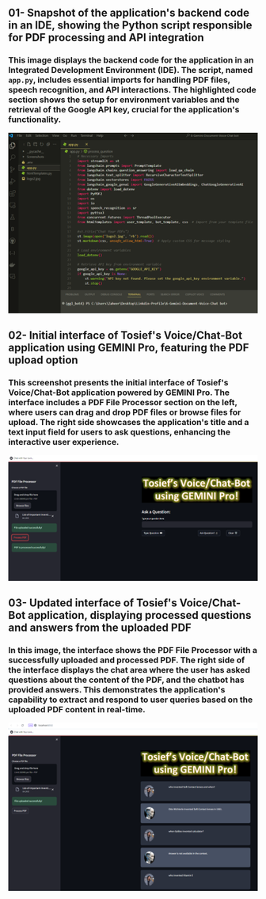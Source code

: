 ## **01- Snapshot of the application's backend code in an IDE, showing the Python script responsible for PDF processing and API integration**
### **This image displays the backend code for the application in an Integrated Development Environment (IDE). The script, named `app.py`, includes essential imports for handling PDF files, speech recognition, and API interactions. The highlighted code section shows the setup for environment variables and the retrieval of the Google API key, crucial for the application's functionality.**
![Snapshot of the application's backend code in an IDE, showing the Python script responsible for PDF processing and API integration](Screenshots/1.png)


## **02- Initial interface of Tosief's Voice/Chat-Bot application using GEMINI Pro, featuring the PDF upload option**
### **This screenshot presents the initial interface of Tosief's Voice/Chat-Bot application powered by GEMINI Pro. The interface includes a PDF File Processor section on the left, where users can drag and drop PDF files or browse files for upload. The right side showcases the application's title and a text input field for users to ask questions, enhancing the interactive user experience.**
![Initial interface of Tosief's Voice/Chat-Bot application using GEMINI Pro, featuring the PDF upload option](Screenshots/2.png)


## **03- Updated interface of Tosief's Voice/Chat-Bot application, displaying processed questions and answers from the uploaded PDF**
### **In this image, the interface shows the PDF File Processor with a successfully uploaded and processed PDF. The right side of the interface displays the chat area where the user has asked questions about the content of the PDF, and the chatbot has provided answers. This demonstrates the application's capability to extract and respond to user queries based on the uploaded PDF content in real-time.**
![Updated interface of Tosief's Voice/Chat-Bot application, displaying processed questions and answers from the uploaded PDF](Screenshots/3.png)

